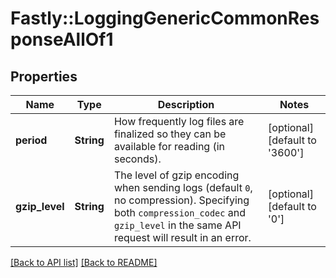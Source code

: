 # Fastly::LoggingGenericCommonResponseAllOf1

## Properties

| Name | Type | Description | Notes |
| ---- | ---- | ----------- | ----- |
| **period** | **String** | How frequently log files are finalized so they can be available for reading (in seconds). | [optional][default to &#39;3600&#39;] |
| **gzip_level** | **String** | The level of gzip encoding when sending logs (default `0`, no compression). Specifying both `compression_codec` and `gzip_level` in the same API request will result in an error. | [optional][default to &#39;0&#39;] |

[[Back to API list]](../../README.md#endpoints) [[Back to README]](../../README.md)

